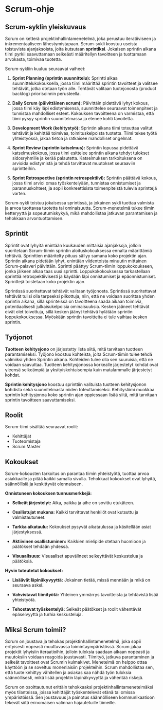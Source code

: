 # Scrum-ohje


## Scrum-syklin yleiskuvaus

Scrum on ketterä projektinhallintamenetelmä, joka perustuu iteratiiviseen ja inkrementaaliseen lähestymistapaan. Scrum-sykli koostuu useista toistuvista ajanjaksoista, joita kutsutaan **sprintiksi**. Jokaisen sprintin aikana tiimi pyrkii saavuttamaan selkeästi määritellyn tavoitteen ja tuottamaan arvokasta, toimivaa tuotetta.

Scrum-sykliin kuuluu seuraavat vaiheet:

1. **Sprint Planning (sprintin suunnittelu):** Sprintti alkaa suunnittelukokouksella, jossa tiimi määrittää sprintin tavoitteet ja valitsee tehtävät, jotka otetaan työn alle. Tehtävät valitaan tuotejonosta (product backlog) priorisoinnin perusteella.

2. **Daily Scrum (päivittäinen scrum):** Päivittäin pidettävä lyhyt kokous, jossa tiimi käy läpi edistymisensä, suunnittelee seuraavat toimenpiteet ja tunnistaa mahdolliset esteet. Kokouksen tavoitteena on varmistaa, että tiimi pysyy sprintin suunnitelmassa ja etenee kohti tavoitetta.

3. **Development Work (kehitystyö):** Sprintin aikana tiimi toteuttaa valitut tehtävät ja kehittää toimivaa, toimituskelpoista tuotetta. Tiimi tekee työtä yhteistyössä, jakaa tietoa ja ratkaisee mahdolliset ongelmat.

4. **Sprint Review (sprintin katselmus):** Sprintin lopussa pidettävä katselmuskokous, jossa tiimi esittelee sprintin aikana tehdyt tulokset sidosryhmille ja kerää palautetta. Katselmuksen tarkoituksena on arvioida edistymistä ja tehdä tarvittavat muutokset seuraaviin sprintteihin.

5. **Sprint Retrospective (sprintin retrospektiivi):** Sprintin päättävä kokous, jossa tiimi arvioi omaa työskentelyään, tunnistaa onnistumiset ja parannuskohteet, ja sopii konkreettisista toimenpiteistä tulevia sprinttejä varten.

Scrum-sykli toistuu jokaisessa sprintissä, ja jokainen sykli tuottaa valmista ja arvoa tuottavaa tuotetta tai ominaisuutta. Scrum-menetelmä tukee tiimin ketteryyttä ja sopeutumiskykyä, mikä mahdollistaa jatkuvan parantamisen ja tehokkaan arvontuottamisen.


## Sprintit

Sprintit ovat lyhyitä enintään kuukauden mittaisia ajanjaksoja, jolloin suoritetaan Scrum-tiimin sprintin aloituskokouksessa ennalta määrittämiä tehtäviä. Sprinttien määritelty pituus säilyy samana koko projektin ajan. Sprintin aikana pidetään lyhyt, enintään viidentoista minuutin mittainen Scrum-palaveri päivittäin. Sprintti päättyy Scrum-tiimin loppukokoukseen, jonka jälkeen alkaa taas uusi sprintti. Loppukokokouksessa tarkastellaan sprinttiä retrospektiivisesti ja käydään läpi onnistumiset ja epäonnistumiset. Sprinttejä toistetaan koko projektin ajan. 

Sprintissä suoritettavat tehtävät valitaan työjonosta. Sprintissä suoritettavat tehtävät tulisi olla tarpeeksi pilkottuja, niin, että ne voidaan suorittaa yhden sprintin aikana, sillä sprinteissä on tavoitteena saada aikaan toimivia, potentiaalisesti julkaisukelpoisia ominaisuuksia. Kesken jääneet tehtävät eivät olet toivottuja, sillä kesken jäänyt tehtävä hylätään sprintin loppukokouksessa. Myöskään sprintin tavoitteita ei tule vaihtaa kesken sprintin. 

## Työjonot
**Tuotteen kehitysjono** on järjestetty lista siitä, mitä tarvitaan tuotteen parantamiseksi. Työjono koostuu kohteista, joita Scrum-tiimin tulee tehdä valmiiksi yhden Sprintin aikana. Kohteiden tulee olla sen suuruisia, että ne voidaan saavuttaa. Tuotteen kehitysjonossa korkealle järjestetyt kohdat ovat yleensä selkeämpiä ja yksityiskohtaisempia kuin matalammalle järjestetyt kohdat.

**Sprintin kehitysjono** koostuu sprinttiin valituista tuotteen kehitysjonon kohdista sekä suunnitelmasta niiden toteuttamiseksi. Kehitystiimi muokkaa sprintin kehitysjonoa koko sprintin ajan oppiessaan lisää siitä, mitä tarvitaan sprintin tavoitteen saavuttamiseksi.

## Roolit
Scrum-tiimi sisältää seuraavat roolit:<br>
* Kehittäjät<br>
* Tuoteomistaja<br>
* Scrum Master

## Kokoukset

Scrum-kokousten tarkoitus on parantaa tiimin yhteistyötä, tuottaa arvoa asiakkaalle ja pitää kaikki samalla sivulla. Tehokkaat kokoukset ovat lyhyitä, säännöllisiä ja keskittyvät olennaiseen.

**Onnistuneen kokouksen tunnusmerkkejä:**

*   **Selkeät järjestelyt:** Aika, paikka ja aihe on sovittu etukäteen.
    
*   **Osallistujat mukana:** Kaikki tarvittavat henkilöt ovat kutsuttu ja valmistautuneet.
    
*   **Tarkka aikataulu:** Kokoukset pysyvät aikataulussa ja käsitellään asiat järjestyksessä.
    
*   **Aktiivinen osallistuminen:** Kaikkien mielipide otetaan huomioon ja päätökset tehdään yhdessä.
    
*   **Visuaalisuus:** Visuaaliset apuvälineet selkeyttävät keskustelua ja päätöksiä.
    

**Hyvin toteutetut kokoukset:**

*   **Lisäävät läpinäkyvyyttä:** Jokainen tietää, missä mennään ja mikä on seuraava askel.
    
*   **Vahvistavat tiimityötä:** Yhteinen ymmärrys tavoitteista ja tehtävistä lisää yhteistyötä.
    
*   **Tehostavat työskentelyä:** Selkeät päätökset ja roolit vähentävät epäselvyyttä ja turhia keskusteluja.


## Miksi Scrum toimii?

Scrum on joustava ja tehokas projektinhallintamenetelmä, joka sopii erityisesti nopeasti muuttuvassa toimintaympäristössä. Scrum jakaa projektit lyhyisiin iteraatioihin, jolloin tuloksia saadaan aikaan nopeasti ja muutoksiin voidaan reagoida joustavasti. Tiimityö, jatkuva parantaminen ja selkeät tavoitteet ovat Scrumin kulmakivet. Menetelmä on helppo ottaa käyttöön ja se soveltuu monenlaisiin projekteihin. Scrum mahdollistaa sen, että tuote kehittyy vähitellen ja asiakas saa nähdä työn tuloksia säännöllisesti, mikä lisää projektin läpinäkyvyyttä ja vähentää riskejä.

Scrum on osoittautunut erittäin tehokkaaksi projektinhallintamenetelmäksi myös tilanteissa, joissa kehittäjät työskentelevät etänä tai omissa ympäristöissä. Sen joustavuus ja painotus säännölliseen kommunikaatioon tekevät siitä erinomaisen valinnan hajautetuille tiimeille.


